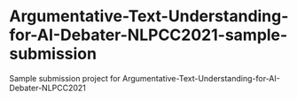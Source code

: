 # Argumentative-Text-Understanding-for-AI-Debater-NLPCC2021-sample-submission
Sample submission project for Argumentative-Text-Understanding-for-AI-Debater-NLPCC2021
